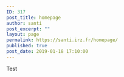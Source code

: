 ```yaml
---
ID: 317
post_title: homepage
author: santi
post_excerpt: ""
layout: page
permalink: https://santi.irz.fr/homepage/
published: true
post_date: 2019-01-18 17:10:00
---
```

<!-- wp:paragraph -->
<p>Test</p>
<!-- /wp:paragraph -->

<!-- wp:paragraph -->
<p></p>
<!-- /wp:paragraph -->